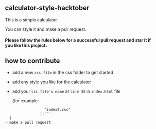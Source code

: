 ## calculator-style-hacktober

This is a simple calculator.

You can style it and make a pull request.


#### Please follow the rules below for a successful pull request and star it if you like this project.


## how to contribute

- add a new `css file` in the css folder to get started
- add any style you like for the calculator 
- add your `css file's name` at `line 38` in `index.html` file

  (for example: 
```var styles = ["index.css",
  				  "index2.css"
  				];```
  )
- make a pull request

